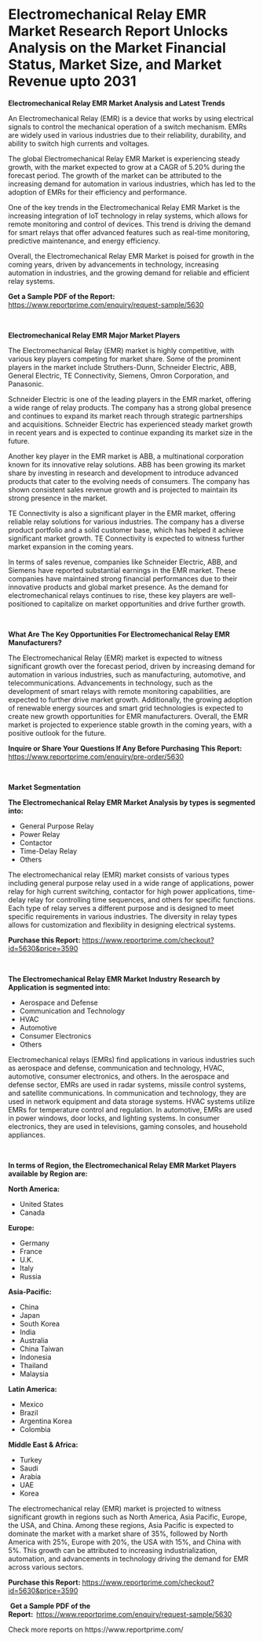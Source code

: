 <p><h1>Electromechanical Relay EMR Market Research Report Unlocks Analysis on the Market Financial Status, Market Size, and Market Revenue upto 2031</h1></p><p><strong>Electromechanical Relay EMR Market Analysis and Latest Trends</strong></p>
<p><p>An Electromechanical Relay (EMR) is a device that works by using electrical signals to control the mechanical operation of a switch mechanism. EMRs are widely used in various industries due to their reliability, durability, and ability to switch high currents and voltages.</p><p>The global Electromechanical Relay EMR Market is experiencing steady growth, with the market expected to grow at a CAGR of 5.20% during the forecast period. The growth of the market can be attributed to the increasing demand for automation in various industries, which has led to the adoption of EMRs for their efficiency and performance.</p><p>One of the key trends in the Electromechanical Relay EMR Market is the increasing integration of IoT technology in relay systems, which allows for remote monitoring and control of devices. This trend is driving the demand for smart relays that offer advanced features such as real-time monitoring, predictive maintenance, and energy efficiency.</p><p>Overall, the Electromechanical Relay EMR Market is poised for growth in the coming years, driven by advancements in technology, increasing automation in industries, and the growing demand for reliable and efficient relay systems.</p></p>
<p><strong>Get a Sample PDF of the Report:&nbsp;</strong> <a href="https://www.reportprime.com/enquiry/request-sample/5630">https://www.reportprime.com/enquiry/request-sample/5630</a></p>
<p>&nbsp;</p>
<p><strong>Electromechanical Relay EMR Major Market Players</strong></p>
<p><p>The Electromechanical Relay (EMR) market is highly competitive, with various key players competing for market share. Some of the prominent players in the market include Struthers-Dunn, Schneider Electric, ABB, General Electric, TE Connectivity, Siemens, Omron Corporation, and Panasonic.</p><p>Schneider Electric is one of the leading players in the EMR market, offering a wide range of relay products. The company has a strong global presence and continues to expand its market reach through strategic partnerships and acquisitions. Schneider Electric has experienced steady market growth in recent years and is expected to continue expanding its market size in the future.</p><p>Another key player in the EMR market is ABB, a multinational corporation known for its innovative relay solutions. ABB has been growing its market share by investing in research and development to introduce advanced products that cater to the evolving needs of consumers. The company has shown consistent sales revenue growth and is projected to maintain its strong presence in the market.</p><p>TE Connectivity is also a significant player in the EMR market, offering reliable relay solutions for various industries. The company has a diverse product portfolio and a solid customer base, which has helped it achieve significant market growth. TE Connectivity is expected to witness further market expansion in the coming years.</p><p>In terms of sales revenue, companies like Schneider Electric, ABB, and Siemens have reported substantial earnings in the EMR market. These companies have maintained strong financial performances due to their innovative products and global market presence. As the demand for electromechanical relays continues to rise, these key players are well-positioned to capitalize on market opportunities and drive further growth.</p></p>
<p>&nbsp;</p>
<p><strong>What Are The Key Opportunities For Electromechanical Relay EMR Manufacturers?</strong></p>
<p><p>The Electromechanical Relay (EMR) market is expected to witness significant growth over the forecast period, driven by increasing demand for automation in various industries, such as manufacturing, automotive, and telecommunications. Advancements in technology, such as the development of smart relays with remote monitoring capabilities, are expected to further drive market growth. Additionally, the growing adoption of renewable energy sources and smart grid technologies is expected to create new growth opportunities for EMR manufacturers. Overall, the EMR market is projected to experience stable growth in the coming years, with a positive outlook for the future.</p></p>
<p><strong>Inquire or Share Your Questions If Any Before Purchasing This Report:</strong> <a href="https://www.reportprime.com/enquiry/pre-order/5630">https://www.reportprime.com/enquiry/pre-order/5630</a></p>
<p>&nbsp;</p>
<p><strong>Market Segmentation</strong></p>
<p><strong>The Electromechanical Relay EMR Market Analysis by types is segmented into:</strong></p>
<p><ul><li>General Purpose Relay</li><li>Power Relay</li><li>Contactor</li><li>Time-Delay Relay</li><li>Others</li></ul></p>
<p><p>The electromechanical relay (EMR) market consists of various types including general purpose relay used in a wide range of applications, power relay for high current switching, contactor for high power applications, time-delay relay for controlling time sequences, and others for specific functions. Each type of relay serves a different purpose and is designed to meet specific requirements in various industries. The diversity in relay types allows for customization and flexibility in designing electrical systems.</p></p>
<p><strong>Purchase this Report:&nbsp;</strong><a href="https://www.reportprime.com/checkout?id=5630&price=3590">https://www.reportprime.com/checkout?id=5630&price=3590</a></p>
<p>&nbsp;</p>
<p><strong>The Electromechanical Relay EMR Market Industry Research by Application is segmented into:</strong></p>
<p><ul><li>Aerospace and Defense</li><li>Communication and Technology</li><li>HVAC</li><li>Automotive</li><li>Consumer Electronics</li><li>Others</li></ul></p>
<p><p>Electromechanical relays (EMRs) find applications in various industries such as aerospace and defense, communication and technology, HVAC, automotive, consumer electronics, and others. In the aerospace and defense sector, EMRs are used in radar systems, missile control systems, and satellite communications. In communication and technology, they are used in network equipment and data storage systems. HVAC systems utilize EMRs for temperature control and regulation. In automotive, EMRs are used in power windows, door locks, and lighting systems. In consumer electronics, they are used in televisions, gaming consoles, and household appliances.</p></p>
<p>&nbsp;</p>
<p><strong>In terms of Region, the Electromechanical Relay EMR Market Players available by Region are:</strong></p>
<p>
    <p> <strong> North America: </strong>
        <ul>
            <li>United States</li>
            <li>Canada</li>
        </ul>
        </p> 
    <p> <strong> Europe: </strong>
        <ul>
            <li>Germany</li>
            <li>France</li>
            <li>U.K.</li>
            <li>Italy</li>
            <li>Russia</li>
        </ul>
        </p> 
    <p> <strong> Asia-Pacific: </strong>
        <ul>
            <li>China</li>
            <li>Japan</li>
            <li>South Korea</li>
            <li>India</li>
            <li>Australia</li>
            <li>China Taiwan</li>
            <li>Indonesia</li>
            <li>Thailand</li>
            <li>Malaysia</li>
        </ul>
        </p> 
    <p> <strong> Latin America: </strong>
        <ul>
            <li>Mexico</li>
            <li>Brazil</li>
            <li>Argentina Korea</li>
            <li>Colombia</li>
        </ul>
        </p> 
    <p> <strong> Middle East & Africa: </strong>
        <ul>
            <li>Turkey</li>
            <li>Saudi</li>
            <li>Arabia</li>
            <li>UAE</li>
            <li>Korea</li>
        </ul>
    </p>
    </p>
<p><p>The electromechanical relay (EMR) market is projected to witness significant growth in regions such as North America, Asia Pacific, Europe, the USA, and China. Among these regions, Asia Pacific is expected to dominate the market with a market share of 35%, followed by North America with 25%, Europe with 20%, the USA with 15%, and China with 5%. This growth can be attributed to increasing industrialization, automation, and advancements in technology driving the demand for EMR across various sectors.</p></p>
<p><strong>Purchase this Report: </strong><a href="https://www.reportprime.com/checkout?id=5630&price=3590">https://www.reportprime.com/checkout?id=5630&price=3590</a></p>
<p>&nbsp;<strong>Get a Sample PDF of the Report:&nbsp;&nbsp;</strong><a href="https://www.reportprime.com/enquiry/request-sample/5630">https://www.reportprime.com/enquiry/request-sample/5630</a></p>
<p><strong></strong></p>
<p>Check more reports on https://www.reportprime.com/</p>